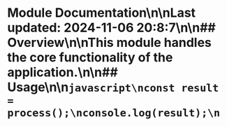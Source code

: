 # Module Documentation\n\nLast updated: 2024-11-06 20:8:7\n\n## Overview\n\nThis module handles the core functionality of the application.\n\n## Usage\n\n```javascript\nconst result = process();\nconsole.log(result);\n```
